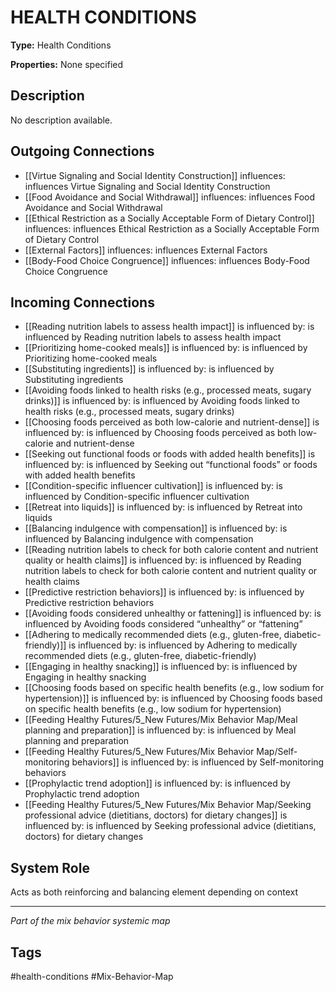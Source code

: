 # HEALTH CONDITIONS

**Type:** Health Conditions

**Properties:** None specified

## Description
No description available.

## Outgoing Connections
- [[Virtue Signaling and Social Identity Construction]] influences: influences Virtue Signaling and Social Identity Construction
- [[Food Avoidance and Social Withdrawal]] influences: influences Food Avoidance and Social Withdrawal
- [[Ethical Restriction as a Socially Acceptable Form of Dietary Control]] influences: influences Ethical Restriction as a Socially Acceptable Form of Dietary Control
- [[External Factors]] influences: influences External Factors
- [[Body-Food Choice Congruence]] influences: influences Body-Food Choice Congruence

## Incoming Connections
- [[Reading nutrition labels to assess health impact]] is influenced by: is influenced by Reading nutrition labels to assess health impact
- [[Prioritizing home-cooked meals]] is influenced by: is influenced by Prioritizing home-cooked meals
- [[Substituting ingredients]] is influenced by: is influenced by Substituting ingredients
- [[Avoiding foods linked to health risks (e.g., processed meats, sugary drinks)]] is influenced by: is influenced by Avoiding foods linked to health risks (e.g., processed meats, sugary drinks)
- [[Choosing foods perceived as both low-calorie and nutrient-dense]] is influenced by: is influenced by Choosing foods perceived as both low-calorie and nutrient-dense
- [[Seeking out functional foods or foods with added health benefits]] is influenced by: is influenced by Seeking out “functional foods” or foods with added health benefits
- [[Condition-specific influencer cultivation]] is influenced by: is influenced by Condition-specific influencer cultivation
- [[Retreat into liquids]] is influenced by: is influenced by Retreat into liquids
- [[Balancing indulgence with compensation]] is influenced by: is influenced by Balancing indulgence with compensation
- [[Reading nutrition labels to check for both calorie content and nutrient quality or health claims]] is influenced by: is influenced by Reading nutrition labels to check for both calorie content and nutrient quality or health claims
- [[Predictive restriction behaviors]] is influenced by: is influenced by Predictive restriction behaviors
- [[Avoiding foods considered unhealthy or fattening]] is influenced by: is influenced by Avoiding foods considered “unhealthy” or “fattening”
- [[Adhering to medically recommended diets (e.g., gluten-free, diabetic-friendly)]] is influenced by: is influenced by Adhering to medically recommended diets (e.g., gluten-free, diabetic-friendly)
- [[Engaging in healthy snacking]] is influenced by: is influenced by Engaging in healthy snacking
- [[Choosing foods based on specific health benefits (e.g., low sodium for hypertension)]] is influenced by: is influenced by Choosing foods based on specific health benefits (e.g., low sodium for hypertension)
- [[Feeding Healthy Futures/5_New Futures/Mix Behavior Map/Meal planning and preparation]] is influenced by: is influenced by Meal planning and preparation
- [[Feeding Healthy Futures/5_New Futures/Mix Behavior Map/Self-monitoring behaviors]] is influenced by: is influenced by Self-monitoring behaviors
- [[Prophylactic trend adoption]] is influenced by: is influenced by Prophylactic trend adoption
- [[Feeding Healthy Futures/5_New Futures/Mix Behavior Map/Seeking professional advice (dietitians, doctors) for dietary changes]] is influenced by: is influenced by Seeking professional advice (dietitians, doctors) for dietary changes

## System Role
Acts as both reinforcing and balancing element depending on context

---
*Part of the mix behavior systemic map*

## Tags
#health-conditions #Mix-Behavior-Map
